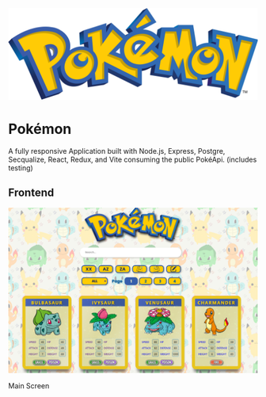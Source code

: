 <img src="./client/src/assets/img/logo.png" alt="pókemon">

# Pokémon

A fully responsive Application built with Node.js, Express, Postgre, Secqualize, React, Redux, and Vite  consuming the public PokéApi. (includes testing)

## Frontend

<img src="./README/1.png" alt="screenshot">

Main Screen

